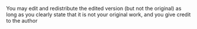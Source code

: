 You may edit and redistribute the edited version (but not the original) as long as you clearly state that it is not your original work, and you give credit to the author
